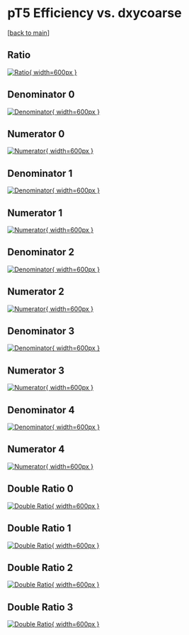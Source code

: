 # pT5 Efficiency vs. dxycoarse

[[back to main](./)]



## Ratio

[![Ratio](../mtv/var/pT5_vtr_13_0_eff_dxycoarse.png){ width=600px }](../mtv/var/pT5_vtr_13_0_eff_dxycoarse.pdf)

## Denominator 0

[![Denominator](../mtv/den/pT5_vtr_13_0_eff_dxycoarse_den0.png){ width=600px }](../mtv/den/pT5_vtr_13_0_eff_dxycoarse_den0.pdf)

## Numerator 0

[![Numerator](../mtv/num/pT5_vtr_13_0_eff_dxycoarse_num0.png){ width=600px }](../mtv/num/pT5_vtr_13_0_eff_dxycoarse_num0.pdf)

## Denominator 1

[![Denominator](../mtv/den/pT5_vtr_13_0_eff_dxycoarse_den1.png){ width=600px }](../mtv/den/pT5_vtr_13_0_eff_dxycoarse_den1.pdf)

## Numerator 1

[![Numerator](../mtv/num/pT5_vtr_13_0_eff_dxycoarse_num1.png){ width=600px }](../mtv/num/pT5_vtr_13_0_eff_dxycoarse_num1.pdf)

## Denominator 2

[![Denominator](../mtv/den/pT5_vtr_13_0_eff_dxycoarse_den2.png){ width=600px }](../mtv/den/pT5_vtr_13_0_eff_dxycoarse_den2.pdf)

## Numerator 2

[![Numerator](../mtv/num/pT5_vtr_13_0_eff_dxycoarse_num2.png){ width=600px }](../mtv/num/pT5_vtr_13_0_eff_dxycoarse_num2.pdf)

## Denominator 3

[![Denominator](../mtv/den/pT5_vtr_13_0_eff_dxycoarse_den3.png){ width=600px }](../mtv/den/pT5_vtr_13_0_eff_dxycoarse_den3.pdf)

## Numerator 3

[![Numerator](../mtv/num/pT5_vtr_13_0_eff_dxycoarse_num3.png){ width=600px }](../mtv/num/pT5_vtr_13_0_eff_dxycoarse_num3.pdf)

## Denominator 4

[![Denominator](../mtv/den/pT5_vtr_13_0_eff_dxycoarse_den4.png){ width=600px }](../mtv/den/pT5_vtr_13_0_eff_dxycoarse_den4.pdf)

## Numerator 4

[![Numerator](../mtv/num/pT5_vtr_13_0_eff_dxycoarse_num4.png){ width=600px }](../mtv/num/pT5_vtr_13_0_eff_dxycoarse_num4.pdf)

## Double Ratio 0

[![Double Ratio](../mtv/ratio/pT5_vtr_13_0_eff_dxycoarse_ratio0.png){ width=600px }](../mtv/ratio/pT5_vtr_13_0_eff_dxycoarse_ratio0.pdf)

## Double Ratio 1

[![Double Ratio](../mtv/ratio/pT5_vtr_13_0_eff_dxycoarse_ratio1.png){ width=600px }](../mtv/ratio/pT5_vtr_13_0_eff_dxycoarse_ratio1.pdf)

## Double Ratio 2

[![Double Ratio](../mtv/ratio/pT5_vtr_13_0_eff_dxycoarse_ratio2.png){ width=600px }](../mtv/ratio/pT5_vtr_13_0_eff_dxycoarse_ratio2.pdf)

## Double Ratio 3

[![Double Ratio](../mtv/ratio/pT5_vtr_13_0_eff_dxycoarse_ratio3.png){ width=600px }](../mtv/ratio/pT5_vtr_13_0_eff_dxycoarse_ratio3.pdf)

